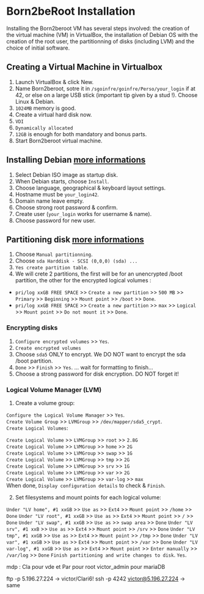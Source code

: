# Born2beRoot Installation

Installing the Born2beroot VM has several steps involved: the creation of the virtual machine (VM) in VirtualBox, the installation of Debian OS with the creation of the root user, the partitionning of disks (including LVM) and the choice of initial software.

## Creating a Virtual Machine in Virtualbox

1. Launch VirtualBox & click New.
2. Name Born2beroot, sotre it in `/sgoinfre/goinfre/Perso/your_login` if at 42, or else on a large USB stick (important tip given by a stud !). Choose Linux & Debian.
3. `1024MB` memory is good.
4. Create a virtual hard disk now.
5. `VDI`
6. `Dynamically allocated`
7. `12GB` is enough for both mandatory and bonus parts.
8. Start Born2beroot virtual machine.

## Installing Debian [more informations](https://www.debian.org/releases/stretch/s390x/ch06s03.html.fr#:~:text=Avec%20LVM%20avec%20chiffrement%2C%20l,traces%20d'une%20installation%20pr%C3%A9c%C3%A9dente.)

1. Select Debian ISO image as startup disk.
2. When Debian starts, choose `Install`.
3. Choose language, geographical & keyboard layout settings.
4. Hostname must be `your_login42`.
5. Domain name leave empty.
6. Choose strong root password & confirm.
7. Create user (`your_login` works for username & name).
8. Choose password for new user.

## Partitioning disk [more informations](https://www.debian.org/releases/stretch/s390x/apc.html.fr)

1. Choose `Manual partitionning`.
2. Choose `sda Harddisk - SCSI (0,0,0) (sda) ...`
3. `Yes create partition table`.
4. We will crete 2 partitions, the first will be for an unencrypted /boot partition, the other for the encrypted logical volumes :
  - `pri/log xxGB FREE SPACE` >> `Create a new partition` >> `500 MB` >> `Primary` >> `Beginning` >> `Mount point` >> `/boot` >> `Done`.
  - `pri/log xxGB FREE SPACE` >> `Create a new partition` >> `max` >> `Logical` >> `Mount point` >> `Do not mount it` >> `Done`.

### Encrypting disks

1. `Configure encrypted volumes` >> `Yes`.
2. `Create encrypted volumes`
3. Choose `sda5` ONLY to encrypt. We DO NOT want to encrypt the sda /boot partition.
4. `Done` >> `Finish` >> `Yes`.
... wait for formatting to finish...
5. Choose a strong password for disk encryption. DO NOT forget it!

### Logical Volume Manager (LVM)

1. Create a volume group:

`Configure the Logical Volume Manager` >> `Yes`.  
`Create Volume Group` >> `LVMGroup` >> `/dev/mapper/sda5_crypt`.  
`Create Logical Volumes`:  

`Create Logical Volume` >> `LVMGroup` >> `root` >> `2.8G`  
`Create Logical Volume` >> `LVMGroup` >> `home` >> `2G`  
`Create Logical Volume` >> `LVMGroup` >> `swap` >> `1G`  
`Create Logical Volume` >> `LVMGroup` >> `tmp` >> `2G`  
`Create Logical Volume` >> `LVMGroup` >> `srv` >> `1G`  
`Create Logical Volume` >> `LVMGroup` >> `var` >> `2G`  
`Create Logical Volume` >> `LVMGroup` >> `var-log` >> `max`   
When done, `Display configuration details` to check & `Finish`.  

2. Set filesystems and mount points for each logical volume:

`Under "LV home", #1 xxGB` >> `Use as` >> `Ext4` >> `Mount point` >> `/home` >> `Done`
`Under "LV root", #1 xxGB` >> `Use as` >> `Ext4` >> `Mount point` >> `/` >> `Done`
`Under "LV swap", #1 xxGB` >> `Use as` >> `swap area` >> `Done`
`Under "LV srv", #1 xxB` >> `Use as` >> `Ext4` >> `Mount point` >> `/srv` >> `Done`
`Under "LV tmp", #1 xxGB` >> `Use as` >> `Ext4` >> `Mount point` >> `/tmp` >> `Done`
`Under "LV var", #1 xxGB` >> `Use as` >> `Ext4` >> `Mount point` >> `/var` >> `Done`
`Under "LV var-log", #1 xxGB` >> `Use as` >> `Ext4` >> `Mount point` >> `Enter manually` >> `/var/log` >> `Done`
`Finish partitioning and write changes to disk`. `Yes`.


mdp : Cla pour vde et Par pour root
victor_admin pour mariaDB



ftp -p 5.196.27.224 -> victor/Clari6!
ssh -p 4242 victor@5.196.27.224 -> same
